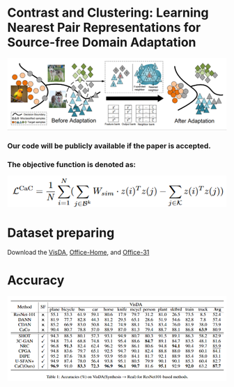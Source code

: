 # Contrast and Clustering: Learning Nearest Pair Representations for Source-free Domain Adaptation
![image](https://github.com/yukilulu/CaC/blob/main/CaC.png)
### Our code will be publicly available if the paper is accepted.
### The objective function is denoted as:
![image](https://github.com/yukilulu/CaC/blob/main/loss.png)
# Dataset preparing
Download the [VisDA](http://ai.bu.edu/visda-2017/),
[Office-Home](https://www.hemanthdv.org/officeHomeDataset.html), and
[Office-31](https://github.com/jindongwang/transferlearning/blob/master/data/dataset.md#office-31)
# Accuracy
![image](https://github.com/yukilulu/CaC/blob/main/visda.png)
